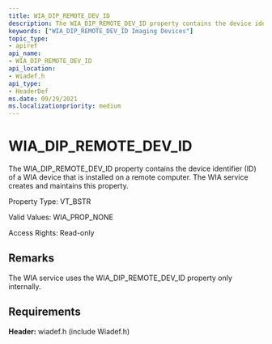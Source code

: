 ```yaml
---
title: WIA_DIP_REMOTE_DEV_ID
description: The WIA_DIP_REMOTE_DEV_ID property contains the device identifier (ID) of a WIA device that is installed on a remote computer. The WIA service creates and maintains this property.
keywords: ["WIA_DIP_REMOTE_DEV_ID Imaging Devices"]
topic_type:
- apiref
api_name:
- WIA_DIP_REMOTE_DEV_ID
api_location:
- Wiadef.h
api_type:
- HeaderDef
ms.date: 09/29/2021
ms.localizationpriority: medium
---
```


# WIA_DIP_REMOTE_DEV_ID

The WIA_DIP_REMOTE_DEV_ID property contains the device identifier (ID) of a WIA device that is installed on a remote computer. The WIA service creates and maintains this property.

Property Type: VT_BSTR

Valid Values: WIA_PROP_NONE

Access Rights: Read-only

## Remarks

The WIA service uses the WIA_DIP_REMOTE_DEV_ID property only internally.

## Requirements

**Header:** wiadef.h (include Wiadef.h)
